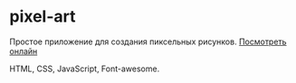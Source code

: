 # pixel-art


Простое приложение для создания пиксельных рисунков.
[Посмотреть онлайн](https://codepen.io/orikiri/pen/oNJBroo)

HTML, CSS, JavaScript, Font-awesome.
